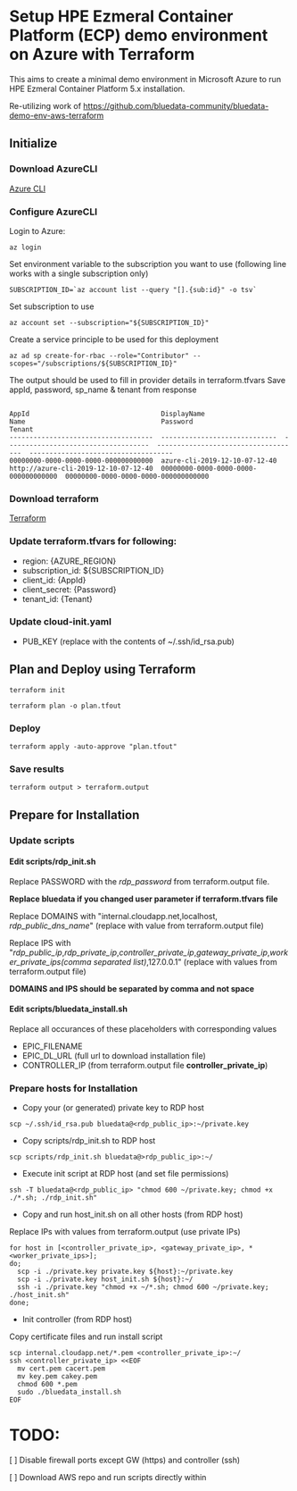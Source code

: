 # Setup HPE Ezmeral Container Platform (ECP) demo environment on Azure with Terraform

This aims to create a minimal demo environment in Microsoft Azure to run HPE Ezmeral Container Platform 5.x installation.

Re-utilizing work of https://github.com/bluedata-community/bluedata-demo-env-aws-terraform

## Initialize

### Download AzureCLI 

[Azure CLI](https://docs.microsoft.com/en-us/cli/azure/install-azure-cli)

### Configure AzureCLI
Login to Azure:
```
az login
```

<!-- Query subscription ID
```
az account list --query "[].{name:name, subscriptionId:id, tenantId:tenantId}"
``` -->

Set environment variable to the subscription you want to use (following line works with a single subscription only)
```
SUBSCRIPTION_ID=`az account list --query "[].{sub:id}" -o tsv`
```

Set subscription to use
```
az account set --subscription="${SUBSCRIPTION_ID}"
```

Create a service principle to be used for this deployment
```
az ad sp create-for-rbac --role="Contributor" --scopes="/subscriptions/${SUBSCRIPTION_ID}"
```

The output should be used to fill in provider details in terraform.tfvars
Save appId, password, sp_name & tenant from response

```

AppId                                 DisplayName                    Name                                  Password                              Tenant
------------------------------------  -----------------------------  ------------------------------------  ------------------------------------  ------------------------------------
00000000-0000-0000-0000-000000000000  azure-cli-2019-12-10-07-12-40  http://azure-cli-2019-12-10-07-12-40  00000000-0000-0000-0000-000000000000  00000000-0000-0000-0000-000000000000

```
### Download terraform

[Terraform](https://www.terraform.io/downloads.html)

### Update terraform.tfvars for following:
- region: {AZURE_REGION}
- subscription_id: ${SUBSCRIPTION_ID}
- client_id: {AppId}
- client_secret: {Password}
- tenant_id: {Tenant}

### Update cloud-init.yaml
- PUB_KEY (replace with the contents of ~/.ssh/id_rsa.pub)

## Plan and Deploy using Terraform

```
terraform init
```

```
terraform plan -o plan.tfout
```

### Deploy
```
terraform apply -auto-approve "plan.tfout"
```

### Save results
```
terraform output > terraform.output
```

## Prepare for Installation

### Update scripts

#### Edit scripts/rdp_init.sh

Replace PASSWORD with the *rdp_password* from terraform.output file.

**Replace bluedata if you changed user parameter if terraform.tfvars file**

Replace DOMAINS with "internal.cloudapp.net,localhost, *rdp_public_dns_name*" (replace with value from terraform.output file)

Replace IPS with "*rdp_public_ip*,*rdp_private_ip*,*controller_private_ip*,*gateway_private_ip*,*worker_private_ips(comma separated list)*,127.0.0.1" (replace with values from terraform.output file)

**DOMAINS and IPS should be separated by comma and not space**

#### Edit scripts/bluedata_install.sh

Replace all occurances of these placeholders with corresponding values

- EPIC_FILENAME
- EPIC_DL_URL (full url to download installation file)
- CONTROLLER_IP (from terraform.output file **controller_private_ip**)

### Prepare hosts for Installation

- Copy your (or generated) private key to RDP host

```
scp ~/.ssh/id_rsa.pub bluedata@<rdp_public_ip>:~/private.key
```

- Copy scripts/rdp_init.sh to RDP host
```
scp scripts/rdp_init.sh bluedata@>rdp_public_ip>:~/
```

- Execute init script at RDP host (and set file permissions)

```
ssh -T bluedata@<rdp_public_ip> "chmod 600 ~/private.key; chmod +x ./*.sh; ./rdp_init.sh"
```

- Copy and run host_init.sh on all other hosts (from RDP host)

Replace IPs with values from terraform.output (use private IPs)
```
for host in [<controller_private_ip>, <gateway_private_ip>, *<worker_private_ips>]; 
do; 
  scp -i ./private.key private.key ${host}:~/private.key
  scp -i ./private.key host_init.sh ${host}:~/
  ssh -i ./private.key "chmod +x ~/*.sh; chmod 600 ~/private.key; ./host_init.sh"
done;
```

- Init controller (from RDP host)

Copy certificate files and run install script

```
scp internal.cloudapp.net/*.pem <controller_private_ip>:~/
ssh <controller_private_ip> <<EOF
  mv cert.pem cacert.pem
  mv key.pem cakey.pem
  chmod 600 *.pem
  sudo ./bluedata_install.sh
EOF

```

# TODO:

[ ] Disable firewall ports except GW (https) and controller (ssh)

[ ] Download AWS repo and run scripts directly within
